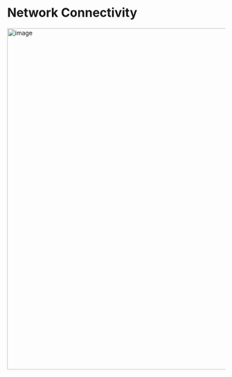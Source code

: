 # Network Connectivity
<img width="788" alt="image" src="https://github.com/user-attachments/assets/43b5df17-3881-4bca-8efd-d043b99ba8fe" />
